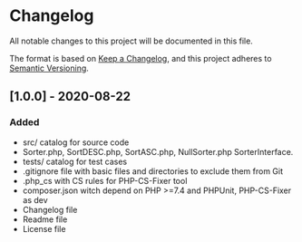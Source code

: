 # Changelog

All notable changes to this project will be documented in this file.

The format is based on [Keep a Changelog](https://keepachangelog.com/en/1.0.0/),
and this project adheres to [Semantic Versioning](https://semver.org/spec/v2.0.0.html).

## [1.0.0] - 2020-08-22
### Added
- src/ catalog for source code
- Sorter.php, SortDESC.php, SortASC.php, NullSorter.php SorterInterface.
- tests/ catalog for test cases
- .gitignore file with basic files and directories to exclude them from Git
- .php_cs with CS rules for PHP-CS-Fixer tool
- composer.json witch depend on PHP >=7.4 and PHPUnit, PHP-CS-Fixer as dev
- Changelog file
- Readme file
- License file